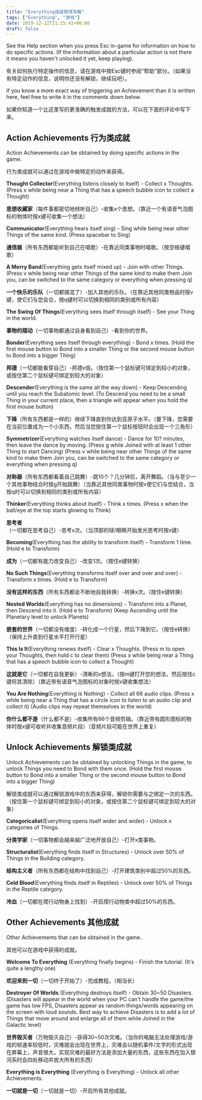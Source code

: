 ```yaml
---
title: "Everything成就获得攻略"
tags: ["Everything", "游戏"]
date: 2019-12-22T11:15:42+00:00
draft: false
---
```


See the Help section when you press Esc in-game for information on how to do specific actions. (If the information about a particular action is not there it means you haven't unlocked it yet, keep playing).

有关如何执行特定操作的信息，请在游戏中按Esc键时参阅“帮助”部分。（如果没有特定动作的信息，说明你还没有解锁，继续玩吧）。

If you know a more exact way of triggering an Achievement than it is written here, feel free to write it in the comments down below.

如果你知道一个比这里写的更准确的触发成就的方法，可以在下面的评论中写下来。

<!--more-->

## Action Achievements 行为类成就

Action Achievements can be obtained by doing specific actions in the game.

行为类成就可以通过在游戏中做特定的动作来获得。

**Thought Collector**(Everything listens closely to itself) - Collect x Thoughts. (Press x while being near a Thing that has a speech bubble icon to collect a Thought)

**思想收藏家**（每件事都密切地倾听自己）-收集x个思想。（靠近一个有语音气泡图标的物体时按x键可收集一个想法）

**Communicator**(Everything hears itself sing) - Sing while being near other Things of the same kind. (Press spacebar to Sing)

**通信器**（所有东西都能听到自己在唱歌）-在靠近同类事物时唱歌。（按空格键唱歌）

**A Merry Band**(Everything gets itself mixed up) - Join with other Things. (Press v while being near other Things of the same kind to make them Join you, can be switched to the same category or everything when pressing q)

**一个快乐的乐队**（一切都搞混了）-加入其他的乐队。（在靠近其他同类物品时按v键，使它们与您会合，按q键时可以切换到相同的类别或所有内容）

**The Swing Of Things**(Everything sees itself through itself) - See your Thing in the world.

**事物的摆动**（一切事物都通过自身看到自己）-看到你的世界。

**Bonder**(Everything sees itself through everything) - Bond x times. (Hold the first mouse button to Bond into a smaller Thing or the second mouse button to Bond into a bigger Thing)

**邦德**（一切都能看穿自己）-邦德x倍。（按住第一个鼠标键可绑定到较小的对象，或按住第二个鼠标键可绑定到较大的对象）

**Descender**(Everything is the same all the way down) - Keep Descending until you reach the Subatomic level. (To Descend you need to be a small Thing in your current place, then a triangle will appear when you hold the first mouse button)

**下降**（所有东西都是一样的）继续下降直到你达到亚原子水平。（要下降，您需要在当前位置成为一个小东西，然后当您按住第一个鼠标按钮时会出现一个三角形）

**Symmetrizer**(Everything watches itself dance) - Dance for 10? minutes, then leave the dance by moving. (Press g while Joined with at least 1 other Thing to start Dancing) (Press v while being near other Things of the same kind to make them Join you, can be switched to the same category or everything when pressing q)

**对称器**（所有东西都看着自己跳舞）-跳10个？几分钟后，离开舞蹈。（当与至少一个其他事物结合时按g开始跳舞）（当靠近其他同类事物时按v使它们与您结合，当按q时可以切换到相同的类别或所有内容）

**Thinker**(Everything thinks about itself) - Think x times. (Press x when the ball/eye at the top starts glowing to Think)

**思考者**（一切都在思考自己）-思考x次。（当顶部的球/眼睛开始发光思考时按x键）

**Becoming**(Everything has the ability to transform itself) - Transform 1 time. (Hold e to Transform)

**成为**（一切都有能力改变自己）-改变1次。（按住e键转换）

**No Such Things**(Everything transforms itself over and over and over) - Transform x times. (Hold e to Transform)

**没有这样的东西**（所有东西都会不断地自我转换）-转换x次。（按住e键转换）

**Nested Worlds**(Everything has no dimensions) - Transform into a Planet, then Descend into it. (Hold e to Transform) (Keep Ascending until the Planetary level to unlock Planets)

**嵌套的世界**（一切都没有维度）-转化成一个行星，然后下降到它。（按住e转换）（保持上升直到行星水平打开行星）

**This Is It**(Everything renews itself) - Clear x Thoughts. (Press m to open your Thoughts, then hold c to clear them) (Press x while being near a Thing that has a speech bubble icon to collect a Thought)

**这就是它**（一切都在自我更新）-清晰的x想法。（按m键打开您的想法，然后按住c键将其清除）（靠近带有语音气泡图标的对象时按x键收集想法）

**You Are Nothing**(Everything is Nothing) - Collect all 66 audio clips. (Press x while being near a Thing that has a circle icon to listen to an audio clip and collect it) (Audio clips may repeat themselves in the world)

**你什么都不是**（什么都不是）-收集所有66个音频剪辑。（靠近带有圆形图标的物体时按x键可收听并收集音频片段）（音频片段可能在世界上重复）

## Unlock Achievements 解锁类成就

Unlock Achievements can be obtained by unlocking Things in the game, to unlock Things you need to Bond with them once. (Hold the first mouse button to Bond into a smaller Thing or the second mouse button to Bond into a bigger Thing)

解锁类成就可以通过解锁游戏中的东西来获得，解锁你需要与之绑定一次的东西。（按住第一个鼠标键可绑定到较小的对象，或按住第二个鼠标键可绑定到较大的对象）

**Categoricalist**(Everything opens itself wider and wider) - Unlock x categories of Things.

**分类学家**（一切事物都会越来越广泛地开放自己）-打开x类事物。

**Structuralist**(Everything finds itself in Structures) - Unlock over 50% of Things in the Building category.

**结构主义者**（所有东西都在结构中找到自己）-打开建筑类别中超过50%的东西。

**Cold Blood**(Everything finds itself in Reptiles) - Unlock over 50% of Things in the Reptile category.

**冷血**（一切都在爬行动物身上找到）-开启爬行动物类中超过50%的东西。


## Other Achievements 其他成就

Other Achievements that can be obtained in the game.

其他可以在游戏中获得的成就。

**Welcome To Everything** (Everything finally begins) - Finish the tutorial. (It's quite a lengthy one)

**欢迎来到一切**（一切终于开始了）-完成教程。（相当长）

**Destroyer Of Worlds** (Everything destroys itself) - Obtain 30~50 Disasters. (Disasters will appear in the world when your PC can't handle the game/the game has low FPS, Disasters appear as random things/words appearing on the screen with loud sounds. Best way to achieve Disasters is to add a lot of Things that move around and enlarge all of them while Joined in the Galactic level)

**世界毁灭者**（万物毁灭自己）-获得30~50次灾难。（当你的电脑无法处理游戏/游戏的帧速率较低时，灾难就会出现在世界上，灾难会以随机事件/文字的形式出现在屏幕上，声音很大。实现灾难的最好方法是添加大量的东西，这些东西在加入银河系时会四处移动并放大所有的东西）

**Everything is Everything** (Everything is Everything) - Unlock all other Achievements.

**一切就是一切**（一切就是一切）-开启所有其他成就。
